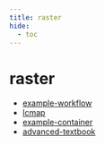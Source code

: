 ```yaml
---
title: raster
hide:
  - toc
---
```


# raster

- [example-workflow](/home/library/analytics/example-workflow/)  
  <small></small>
- [lcmap](/home/library/data/lcmap/)  
  <small></small>
- [example-container](/home/container-library/example-container/)  
  <small></small>
- [advanced-textbook](/home/quickstart/advanced-textbook/)  
  <small></small>